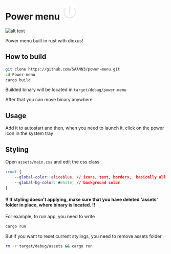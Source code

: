 
# Power menu ![Power menu](readme/icon.svg)

![alt text](readme/preview.gif)

Power menu built in rust with dioxus!
## How to build
```bash
git clone https://github.com/SAANN3/power-menu.git
cd Power-menu
cargo build 
```
Builded binary will be located in ```target/debug/power-menu```

After that you can move binary anywhere

## Usage

Add it to autostart and then, when you need to launch it, click on the power icon in the system tray

## Styling
Open ```assets/main.css``` and edit the css class
```css
:root {
    --global-color: aliceblue; // icons, text, borders,  basically all 
    --global-bg-color: #white; // background color
}
```


#### !! If styling doesn't applying, make sure that you have deleted  'assets' folder in place, where binary is located. !!

For example, to run app, you need to write
```bash
cargo run
```
But if you want to reset current stylings, you need to remove assets folder
```bash
rm -r target/debug/assets && cargo run
```
